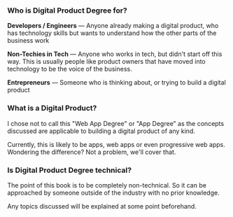 
### Who is Digital Product Degree for?

**Developers / Engineers** — Anyone already making a digital product, who has technology skills but wants to understand how the other parts of the business work

**Non-Techies in Tech** — Anyone who works in tech, but didn't start off this way. This is usually people like product owners that have moved into technology to be the voice of the business.

**Entrepreneurs** — Someone who is thinking about, or trying to build a digital product

### What is a Digital Product?

I chose not to call this "Web App Degree" or "App Degree" as the concepts discussed are applicable to building a digital product of any kind.

Currently, this is likely to be apps, web apps or even progressive web apps. Wondering the difference? Not a problem, we'll cover that.

### Is Digital Product Degree technical?

The point of this book is to be completely non-technical. So it can be approached by someone outside of the industry with no prior knowledge.

Any topics discussed will be explained at some point beforehand.